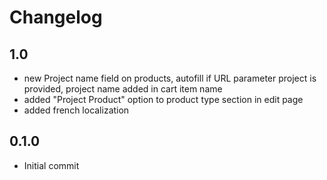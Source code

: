 # Changelog

## 1.0

- new Project name field on products, autofill if URL parameter project is provided, project name added in cart item name
- added "Project Product" option to product type section in edit page
- added french localization

## 0.1.0

- Initial commit
